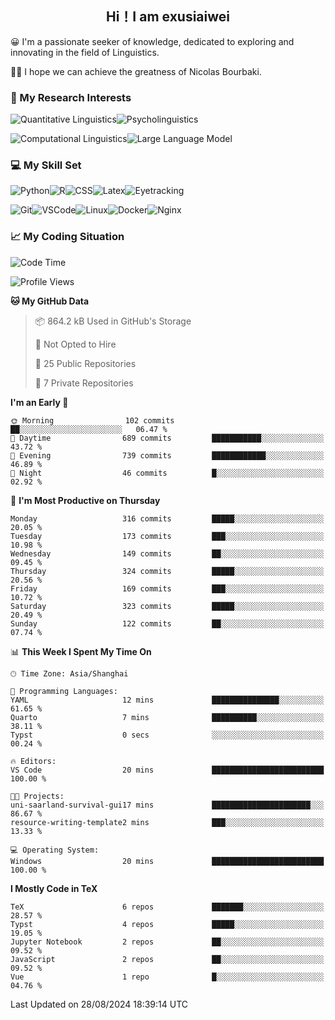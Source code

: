   

## <div align="center">Hi！I am exusiaiwei</div>  

😀 I'm a passionate seeker of knowledge, dedicated to exploring and innovating in the field of Linguistics.

🙋‍♂️ I hope we can achieve the greatness of Nicolas Bourbaki.

### 🔬 My Research Interests  

![Quantitative Linguistics](https://img.shields.io/badge/Quantitative%20Linguistics-%230072CC.svg?&style=for-the-badge&logo=appveyor&logoColor=white)![Psycholinguistics](https://img.shields.io/badge/Psycholinguistics-%2301a3a1.svg?&style=for-the-badge&logo=AWS%20Amplify&logoColor=white)

![Computational Linguistics](https://img.shields.io/badge/Computational%20Linguistics-%231877F2.svg?&style=for-the-badge&logo=Markdown&logoColor=white)![Large Language Model](https://img.shields.io/badge/Large%20Language%20Model-%23F76300.svg?&style=for-the-badge&logo=Android&logoColor=white)

### 💻 My Skill Set

![Python](https://img.shields.io/badge/Python-%2314354C.svg?style=for-the-badge&logo=python&logoColor=white&color=2AB3E3)![R](https://img.shields.io/badge/-R-276DC3?style=for-the-badge&logo=r&logoColor=white)![CSS](https://img.shields.io/badge/-CSS-1572B6?style=for-the-badge&logo=css3&logoColor=white)![Latex](https://img.shields.io/badge/-Latex-008080?style=for-the-badge&logo=latex&logoColor=white)![Eyetracking](https://img.shields.io/badge/Eyetracking-%230078D6?style=for-the-badge&logo=SearXNG&logoColor=#3050FF)

![Git](https://img.shields.io/badge/-Git-F05032?style=for-the-badge&logo=git&logoColor=white)![VSCode](https://img.shields.io/badge/-VSCode-007ACC?style=for-the-badge&logo=visual-studio-code&logoColor=white)![Linux](https://img.shields.io/badge/-Linux-FCC624?style=for-the-badge&logo=linux&logoColor=black)![Docker](https://img.shields.io/badge/-Docker-2496ED?style=for-the-badge&logo=docker&logoColor=white)![Nginx](https://img.shields.io/badge/-Nginx-009639?style=for-the-badge&logo=nginx&logoColor=white)

### 📈 My Coding Situation

<!--START_SECTION:waka-->
![Code Time](http://img.shields.io/badge/Code%20Time-245%20hrs%2044%20mins-blue)

![Profile Views](http://img.shields.io/badge/Profile%20Views-0-blue)

**🐱 My GitHub Data** 

> 📦 864.2 kB Used in GitHub's Storage 
 > 
> 🚫 Not Opted to Hire
 > 
> 📜 25 Public Repositories 
 > 
> 🔑 7 Private Repositories 
 > 
**I'm an Early 🐤** 

```text
🌞 Morning                102 commits         ██░░░░░░░░░░░░░░░░░░░░░░░   06.47 % 
🌆 Daytime                689 commits         ███████████░░░░░░░░░░░░░░   43.72 % 
🌃 Evening                739 commits         ████████████░░░░░░░░░░░░░   46.89 % 
🌙 Night                  46 commits          █░░░░░░░░░░░░░░░░░░░░░░░░   02.92 % 
```
📅 **I'm Most Productive on Thursday** 

```text
Monday                   316 commits         █████░░░░░░░░░░░░░░░░░░░░   20.05 % 
Tuesday                  173 commits         ███░░░░░░░░░░░░░░░░░░░░░░   10.98 % 
Wednesday                149 commits         ██░░░░░░░░░░░░░░░░░░░░░░░   09.45 % 
Thursday                 324 commits         █████░░░░░░░░░░░░░░░░░░░░   20.56 % 
Friday                   169 commits         ███░░░░░░░░░░░░░░░░░░░░░░   10.72 % 
Saturday                 323 commits         █████░░░░░░░░░░░░░░░░░░░░   20.49 % 
Sunday                   122 commits         ██░░░░░░░░░░░░░░░░░░░░░░░   07.74 % 
```


📊 **This Week I Spent My Time On** 

```text
🕑︎ Time Zone: Asia/Shanghai

💬 Programming Languages: 
YAML                     12 mins             ███████████████░░░░░░░░░░   61.65 % 
Quarto                   7 mins              ██████████░░░░░░░░░░░░░░░   38.11 % 
Typst                    0 secs              ░░░░░░░░░░░░░░░░░░░░░░░░░   00.24 % 

🔥 Editors: 
VS Code                  20 mins             █████████████████████████   100.00 % 

🐱‍💻 Projects: 
uni-saarland-survival-gui17 mins             ██████████████████████░░░   86.67 % 
resource-writing-template2 mins              ███░░░░░░░░░░░░░░░░░░░░░░   13.33 % 

💻 Operating System: 
Windows                  20 mins             █████████████████████████   100.00 % 
```

**I Mostly Code in TeX** 

```text
TeX                      6 repos             ███████░░░░░░░░░░░░░░░░░░   28.57 % 
Typst                    4 repos             █████░░░░░░░░░░░░░░░░░░░░   19.05 % 
Jupyter Notebook         2 repos             ██░░░░░░░░░░░░░░░░░░░░░░░   09.52 % 
JavaScript               2 repos             ██░░░░░░░░░░░░░░░░░░░░░░░   09.52 % 
Vue                      1 repo              █░░░░░░░░░░░░░░░░░░░░░░░░   04.76 % 
```




 Last Updated on 28/08/2024 18:39:14 UTC
<!--END_SECTION:waka-->
